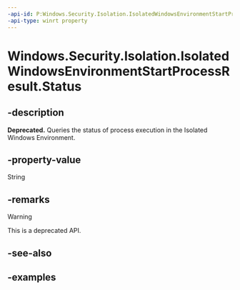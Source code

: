 ```yaml
---
-api-id: P:Windows.Security.Isolation.IsolatedWindowsEnvironmentStartProcessResult.Status
-api-type: winrt property
---
```


<!-- Property syntax.
public IsolatedWindowsEnvironmentStartProcessStatus Status { get; }
-->

# Windows.Security.Isolation.IsolatedWindowsEnvironmentStartProcessResult.Status

## -description

**Deprecated.** Queries the status of process execution in the Isolated Windows Environment.

## -property-value

String

## -remarks

> [!WARNING]
> This is a deprecated API.

## -see-also

## -examples
